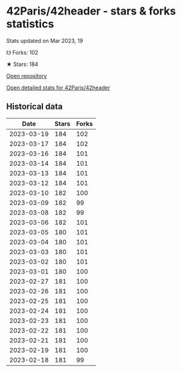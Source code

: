 # 42Paris/42header - stars & forks statistics

Stats updated on Mar 2023, 19

☋ Forks: 102

★ Stars: 184

[Open repository](https://github.com/42Paris/42header)

[Open detailed stats for 42Paris/42header](https://reviewgithub.com/rep/42Paris/42header)

## Historical data
| Date | Stars | Forks |
|------|-------|-------|
| 2023-03-19 | 184 | 102 | 
| 2023-03-17 | 184 | 102 | 
| 2023-03-16 | 184 | 101 | 
| 2023-03-14 | 184 | 101 | 
| 2023-03-13 | 184 | 101 | 
| 2023-03-12 | 184 | 101 | 
| 2023-03-10 | 182 | 100 | 
| 2023-03-09 | 182 | 99 | 
| 2023-03-08 | 182 | 99 | 
| 2023-03-06 | 182 | 101 | 
| 2023-03-05 | 180 | 101 | 
| 2023-03-04 | 180 | 101 | 
| 2023-03-03 | 180 | 101 | 
| 2023-03-02 | 180 | 101 | 
| 2023-03-01 | 180 | 100 | 
| 2023-02-27 | 181 | 100 | 
| 2023-02-26 | 181 | 100 | 
| 2023-02-25 | 181 | 100 | 
| 2023-02-24 | 181 | 100 | 
| 2023-02-23 | 181 | 100 | 
| 2023-02-22 | 181 | 100 | 
| 2023-02-21 | 181 | 100 | 
| 2023-02-19 | 181 | 100 | 
| 2023-02-18 | 181 | 99 | 

